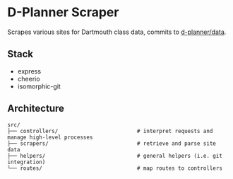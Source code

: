 # D-Planner Scraper

Scrapes various sites for Dartmouth class data, commits to [d-planner/data](https://github.com/D-Planner/data).

## Stack

- express
- cheerio
- isomorphic-git

## Architecture

```
src/
├── controllers/                         # interpret requests and manage high-level processes
├── scrapers/                            # retrieve and parse site data
├── helpers/                             # general helpers (i.e. git integration)
└── routes/                              # map routes to controllers
```

